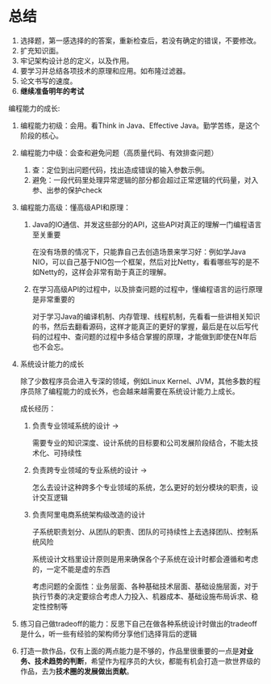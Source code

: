 # 总结

1. 选择题，第一感选择的的答案，重新检查后，若没有确定的错误，不要修改。
2. 扩充知识面。
3. 牢记架构设计总的定义，以及作用。
4. 要学习并总结各项技术的原理和应用。如布隆过滤器。
5. 论文书写的速度。
6. **继续准备明年的考试**

编程能力的成长:

1. 编程能力初级：会用。看Think in Java、Effective Java。勤学苦练，是这个阶段的核心。

2. 编程能力中级：会查和避免问题（高质量代码、有效排查问题）

   1. 查：定位到出问题代码，找出造成错误的输入参数示例。
   2. 避免：一段代码里处理异常逻辑的部分都会超过正常逻辑的代码量，对入参、出参的保护check

3. 编程能力高级：懂高级API和原理：

   1. Java的IO通信、并发这些部分的API，这些API对真正的理解一门编程语言至关重要

      在没有场景的情况下，只能靠自己去创造场景来学习好：例如学Java NIO，可以自己基于NIO包一个框架，然后对比Netty，看看哪些写的是不如Netty的，这样会非常有助于真正的理解。

   2. 在学习高级API的过程中，以及排查问题的过程中，懂编程语言的运行原理是非常重要的

      对于学习Java的编译机制、内存管理、线程机制，先看看一些讲相关知识的书，然后去翻看源码，这样才能真正的更好的掌握，最后是在以后写代码的过程中、查问题的过程中多结合掌握的原理，才能做到即使在N年后也不会忘。

4. 系统设计能力的成长

   除了少数程序员会进入专深的领域，例如Linux Kernel、JVM，其他多数的程序员除了编程能力的成长外，也会越来越需要在系统设计能力上成长。

   成长经历：

   1. 负责专业领域系统的设计 -> 

      需要专业的知识深度、设计系统的目标要和公司发展阶段结合，不能太技术化、可持续性

   2. 负责跨专业领域的专业系统的设计 -> 

      怎么去设计这种跨多个专业领域的系统，怎么更好的划分模块的职责，设计交互逻辑

   3. 负责阿里电商系统架构级改造的设计

      子系统职责划分、从团队的职责、团队的可持续性上去选择团队、控制系统风险

      系统设计文档里设计原则是用来确保各个子系统在设计时都会遵循和考虑的，一定不能是虚的东西

      考虑问题的全面性：业务层面、各种基础技术层面、基础设施层面，对于执行节奏的决定要综合考虑人力投入、机器成本、基础设施布局诉求、稳定性控制等

5. 练习自己做tradeoff的能力：反思下自己在做各种系统设计时做出的tradeoff是什么，听一些有经验的架构师分享他们选择背后的逻辑
6. 打造一款作品，仅有上面的两点能力是不够的，作品里很重要的一点是**对业务、技术趋势的判断**，希望作为程序员的大伙，都能有机会打造一款世界级的作品，去为**技术圈的发展做出贡献**。

